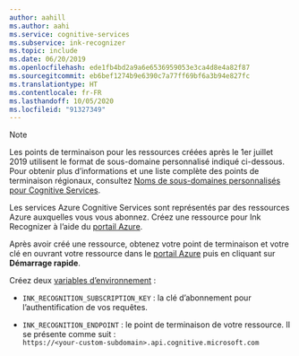 ```yaml
---
author: aahill
ms.author: aahi
ms.service: cognitive-services
ms.subservice: ink-recognizer
ms.topic: include
ms.date: 06/20/2019
ms.openlocfilehash: ede1fb4bd2a9a6e6536959053e3ca4d8e4a82f87
ms.sourcegitcommit: eb6bef1274b9e6390c7a77ff69bf6a3b94e827fc
ms.translationtype: HT
ms.contentlocale: fr-FR
ms.lasthandoff: 10/05/2020
ms.locfileid: "91327349"
---
```

>[!NOTE]
> Les points de terminaison pour les ressources créées après le 1er juillet 2019 utilisent le format de sous-domaine personnalisé indiqué ci-dessous. Pour obtenir plus d’informations et une liste complète des points de terminaison régionaux, consultez [Noms de sous-domaines personnalisés pour Cognitive Services](https://docs.microsoft.com/azure/cognitive-services/cognitive-services-custom-subdomains). 

Les services Azure Cognitive Services sont représentés par des ressources Azure auxquelles vous vous abonnez. Créez une ressource pour Ink Recognizer à l’aide du [portail Azure](../../cognitive-services-apis-create-account.md).

Après avoir créé une ressource, obtenez votre point de terminaison et votre clé en ouvrant votre ressource dans le [portail Azure](https://ms.portal.azure.com#blade/HubsExtension/BrowseResourceGroupBlade) puis en cliquant sur **Démarrage rapide**.

Créez deux [variables d’environnement](../../cognitive-services-apis-create-account.md#get-the-keys-for-your-resource) :

* `INK_RECOGNITION_SUBSCRIPTION_KEY` : la clé d’abonnement pour l’authentification de vos requêtes. 

* `INK_RECOGNITION_ENDPOINT` : le point de terminaison de votre ressource. Il se présente comme suit : <br> `https://<your-custom-subdomain>.api.cognitive.microsoft.com`   

